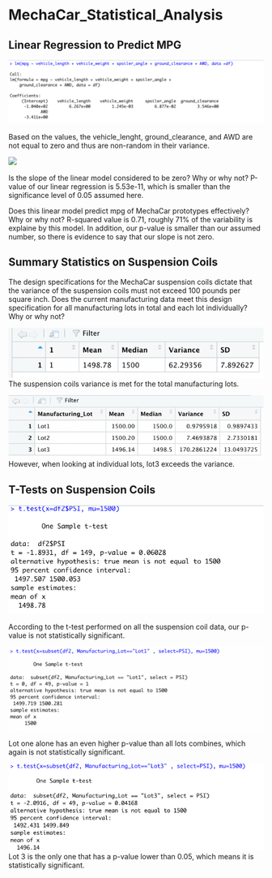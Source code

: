 # MechaCar_Statistical_Analysis

## Linear Regression to Predict MPG

![](linear_regression.png)

Based on the values, the vehicle_lenght, ground_clearance, and AWD are not equal to zero and thus are non-random in their variance.

![](summary_linearregression.png)

Is the slope of the linear model considered to be zero? Why or why not?
P-value of our linear regression is 5.53e-11, which is smaller than the significance level of 0.05 assumed here.

Does this linear model predict mpg of MechaCar prototypes effectively? Why or why not?
R-squared value is 0.71, roughly 71% of the variability is explaine by this model. In addition, our p-value is smaller than our assumed number, so there is evidence to say that our slope is not zero. 

## Summary Statistics on Suspension Coils

The design specifications for the MechaCar suspension coils dictate that the variance of the suspension coils must not exceed 100 pounds per square inch. Does the current manufacturing data meet this design specification for all manufacturing lots in total and each lot individually? Why or why not?

![](total_summary.png)
The suspension coils variance is met for the total manufacturing lots. 

![](lot_summary.png)
However, when looking at individual lots, lot3 exceeds the variance.

## T-Tests on Suspension Coils

![](first_test.png)

According to the t-test performed on all the suspension coil data, our p-value is not statistically significant.

![](Lot1_test.png)

Lot one alone has an even higher p-value than all lots combines, which again  is not statistically significant. 

![](Lot3_test.png)
Lot 3 is the only one that has a p-value lower than 0.05, which means it is statistically significant. 


